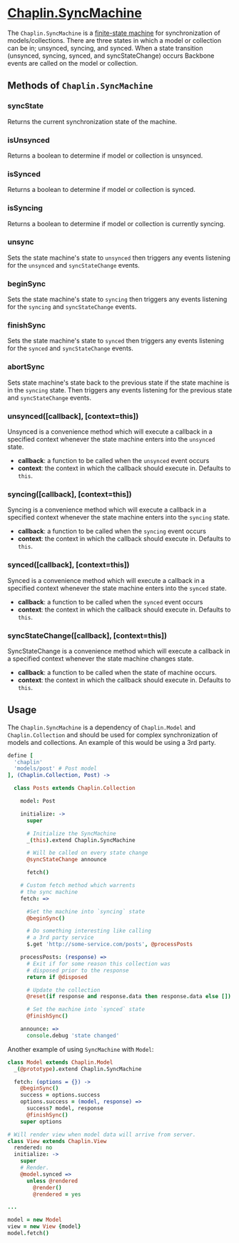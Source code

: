 # [Chaplin.SyncMachine](src/chaplin/lib/sync_machine.coffee)

The  `Chaplin.SyncMachine` is a [finite-state machine](http://en.wikipedia.org/wiki/Finite-state_machine) for synchronization of models/collections. There are three states in which a model or collection can be in; unsynced, syncing, and synced. When a state transition (unsynced, syncing, synced, and syncStateChange) occurs Backbone events are called on the model or collection.

## Methods of `Chaplin.SyncMachine`

### syncState

Returns the current synchronization state of the machine.


### isUnsynced

Returns a boolean to determine if model or collection is unsynced.


### isSynced

Returns a boolean to determine if model or collection is synced.


### isSyncing

Returns a boolean to determine if model or collection is currently syncing.


### unsync

Sets the state machine's state to `unsynced` then triggers any events listening for the `unsynced` and `syncStateChange` events.


### beginSync

Sets the state machine's state to `syncing` then triggers any events listening for the `syncing` and `syncStateChange` events.


### finishSync

Sets the state machine's state to `synced` then triggers any events listening for the `synced` and `syncStateChange` events.


### abortSync

Sets state machine's state back to the previous state if the state machine is in the `syncing` state. Then triggers any events listening for the previous state and `syncStateChange` events.


### unsynced([callback], [context=this])

Unsynced is a convenience method which will execute a callback in a specified context whenever the state machine enters into the `unsynced` state.

* **callback**: a function to be called when the `unsynced` event occurs
* **context**: the context in which the callback should execute in. Defaults to `this`.


### syncing([callback], [context=this])

Syncing is a convenience method which will execute a callback in a specified context whenever the state machine enters into the `syncing` state.

* **callback**: a function to be called when the `syncing` event occurs
* **context**: the context in which the callback should execute in. Defaults to `this`.


### synced([callback], [context=this])

Synced is a convenience method which will execute a callback in a specified context whenever the state machine enters into the `synced` state.

* **callback**: a function to be called when the `synced` event occurs
* **context**: the context in which the callback should execute in. Defaults to `this`.


### syncStateChange([callback], [context=this])

SyncStateChange is a convenience method which will execute a callback in a specified context whenever the state machine changes state.

* **callback**: a function to be called when the state of machine occurs.
* **context**: the context in which the callback should execute in. Defaults to `this`.

## Usage

The `Chaplin.SyncMachine` is a dependency of `Chaplin.Model` and `Chaplin.Collection` and should be used for complex synchronization of models and collections.  An example of this would be using a 3rd party.

```coffeescript
define [
  'chaplin'
  'models/post' # Post model
], (Chaplin.Collection, Post) ->

  class Posts extends Chaplin.Collection

    model: Post

    initialize: ->
      super

      # Initialize the SyncMachine
      _(this).extend Chaplin.SyncMachine

      # Will be called on every state change
      @syncStateChange announce

      fetch()

    # Custom fetch method which warrents
    # the sync machine
    fetch: =>

      #Set the machine into `syncing` state
      @beginSync()

      # Do something interesting like calling
      # a 3rd party service
      $.get 'http://some-service.com/posts', @processPosts

    processPosts: (response) =>
      # Exit if for some reason this collection was
      # disposed prior to the response
      return if @disposed

      # Update the collection
      @reset(if response and response.data then response.data else [])

      # Set the machine into `synced` state
      @finishSync()

    announce: =>
      console.debug 'state changed'
```

Another example of using `SyncMachine` with `Model`:

```coffeescript
class Model extends Chaplin.Model
  _(@prototype).extend Chaplin.SyncMachine

  fetch: (options = {}) ->
    @beginSync()
    success = options.success
    options.success = (model, response) =>
      success? model, response
      @finishSync()
    super options

# Will render view when model data will arrive from server.
class View extends Chaplin.View
  rendered: no
  initialize: ->
    super
    # Render.
    @model.synced =>
      unless @rendered
        @render()
        @rendered = yes

...

model = new Model
view = new View {model}
model.fetch()
```
